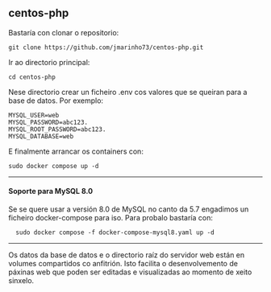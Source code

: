 ## centos-php

Bastaría con clonar o repositorio:
```
git clone https://github.com/jmarinho73/centos-php.git
```
Ir ao directorio principal:
```
cd centos-php
```
Nese directorio crear un ficheiro .env cos valores que se queiran para a base de datos. Por exemplo:
```
MYSQL_USER=web
MYSQL_PASSWORD=abc123.
MYSQL_ROOT_PASSWORD=abc123.
MYSQL_DATABASE=web
```
E finalmente arrancar os containers con:
```
sudo docker compose up -d
``` 
----
#### Soporte para MySQL 8.0 

Se se quere usar a versión 8.0 de MySQL no canto da 5.7 engadimos un ficheiro docker-compose para iso.
Para probalo bastaría con:
```
  sudo docker compose -f docker-compose-mysql8.yaml up -d
```
----
Os datos da base de datos e o directorio raíz do servidor web están en volumes compartidos co anfitrión. Isto facilita o desenvolvemento de páxinas web que poden ser editadas e visualizadas ao momento de xeito sinxelo.
